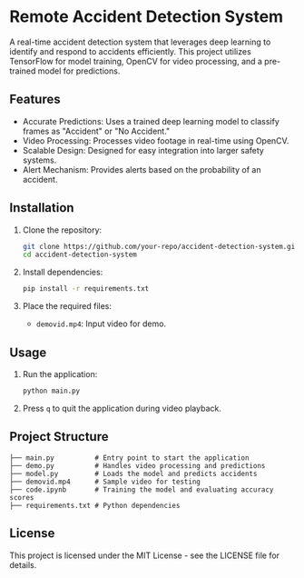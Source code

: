 # Remote Accident Detection System  

A real-time accident detection system that leverages deep learning to identify and respond to accidents efficiently. This project utilizes TensorFlow for model training, OpenCV for video processing, and a pre-trained model for predictions.

## Features  

- Accurate Predictions: Uses a trained deep learning model to classify frames as "Accident" or "No Accident."  
- Video Processing: Processes video footage in real-time using OpenCV.  
- Scalable Design: Designed for easy integration into larger safety systems.  
- Alert Mechanism: Provides alerts based on the probability of an accident.  

## Installation  

1. Clone the repository:  
   ```bash
   git clone https://github.com/your-repo/accident-detection-system.git  
   cd accident-detection-system  
   ```

2. Install dependencies:  
   ```bash
   pip install -r requirements.txt  
   ```

3. Place the required files:   
   - `demovid.mp4`: Input video for demo.  

## Usage  

1. Run the application:  
   ```bash
   python main.py  
   ```  

2. Press `q` to quit the application during video playback.  

## Project Structure  

```
├── main.py          # Entry point to start the application  
├── demo.py          # Handles video processing and predictions  
├── model.py         # Loads the model and predicts accidents 
├── demovid.mp4      # Sample video for testing
├── code.ipynb       # Training the model and evaluating accuracy scores
├── requirements.txt # Python dependencies  
```

## License  

This project is licensed under the MIT License - see the LICENSE file for details.
